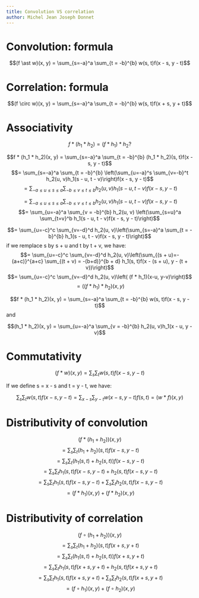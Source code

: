 ```yaml
---
title: Convolution VS correlation
author: Michel Jean Joseph Donnet
---
```


# Convolution: formula

$$(f \ast w)(x, y) = \sum_{s=-a}^a \sum_{t = -b}^{b} w(s, t)f(x - s, y - t)$$

# Correlation: formula

$$(f \circ w)(x, y) = \sum_{s=-a}^a \sum_{t = -b}^{b} w(s, t)f(x + s, y + t)$$

# Associativity

$$f * (h_1 * h_2) = (f * h_1) * h_2 ?$$

$$f * (h_1 * h_2)(x, y) = \sum_{s=-a}^a \sum_{t = -b}^{b} (h_1 * h_2)(s, t)f(x - s, y - t)$$
$$= \sum_{s=-a}^a \sum_{t = -b}^{b} \left(\sum_{u=-a}^s \sum_{v=-b}^t h_2(u, v)h_1(s - u, t - v)\right)f(x - s, y - t)$$
$$= \sum_{-a \leq u \leq s \leq a} \sum_{-b \leq v \leq t \leq b} h_2(u, v)h_1(s - u, t - v)f(x - s, y - t)$$

$$= \sum_{-a \leq u \leq s \leq a} \sum_{-b \leq v \leq t \leq b} h_2(u, v)h_1(s - u, t - v)f(x - s, y - t)$$
$$= \sum_{u=-a}^a \sum_{v = -b}^{b} h_2(u, v) \left(\sum_{s=u}^a \sum_{t=v}^b h_1(s - u, t - v)f(x - s, y - t)\right)$$

$$= \sum_{u=-c}^c \sum_{v=-d}^d h_2(u, v)\left(\sum_{s=-a}^a \sum_{t = -b}^{b} h_1(s - u, t - v)f(x - s, y - t)\right)$$
if we remplace s by s + u and t by t + v, we have:
$$= \sum_{u=-c}^c \sum_{v=-d}^d h_2(u, v)\left(\sum_{(s + u)=-(a+c)}^{a+c} \sum_{(t + v) = -(b+d)}^{b + d} h_1(s, t)f(x - (s + u), y - (t + v))\right)$$
$$= \sum_{u=-c}^c \sum_{v=-d}^d h_2(u, v)\left( (f * h_1)(x-u, y-v)\right)$$
$$= ((f * h_1) * h_2)(x, y)$$



$$f * (h_1 * h_2)(x, y) = \sum_{s=-a}^a \sum_{t = -b}^{b} w(s, t)f(x - s, y - t)$$
and

$$(h_1 * h_2)(x, y) = \sum_{u=-a}^a \sum_{v = -b}^{b} h_2(u, v)h_1(x - u, y - v)$$

# Commutativity

$$(f * w)(x, y) = \sum_s \sum_t w(s, t)f(x - s, y - t)$$

If we define s = x - s and t = y - t, we have:


$$\sum_s \sum_t w(s, t)f(x - s, y - t) = \sum_{x-s} \sum_{y - t} w(x - s, y - t) f (s, t) = (w * f)(x, y)$$

# Distributivity of convolution


$$(f * (h_1 + h_2))(x, y)$$
$$=\sum_s \sum_t (h_1 + h_2)(s, t)f(x - s, y - t)$$
$$=\sum_s \sum_t (h_1(s, t) + h_2(s, t))f(x - s, y - t)$$
$$=\sum_s \sum_t h_1(s, t)f(x - s, y - t) + h_2(s, t)f(x - s, y - t)$$
$$=\sum_s \sum_t h_1(s, t)f(x - s, y - t) + \sum_s \sum_t h_2(s, t)f(x - s, y - t)$$
$$= (f * h_1)(x, y) + (f * h_2)(x, y)$$

# Distributivity of correlation


$$(f \circ (h_1 + h_2))(x, y)$$
$$=\sum_s \sum_t (h_1 + h_2)(s, t)f(x + s, y + t)$$
$$=\sum_s \sum_t (h_1(s, t) + h_2(s, t))f(x + s, y + t)$$
$$=\sum_s \sum_t h_1(s, t)f(x + s, y + t) + h_2(s, t)f(x + s, y + t)$$
$$=\sum_s \sum_t h_1(s, t)f(x + s, y + t) + \sum_s \sum_t h_2(s, t)f(x + s, y + t)$$
$$= (f \circ h_1)(x, y) + (f \circ h_2)(x, y)$$
